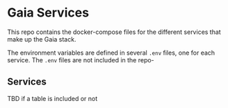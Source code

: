 # Gaia Services

This repo contains the docker-compose files for the different services that make up the Gaia stack.

The environment variables are defined in several `.env` files, one for each service. The `.env` files are not included in the repo-
## Services

TBD if a table is included or not


